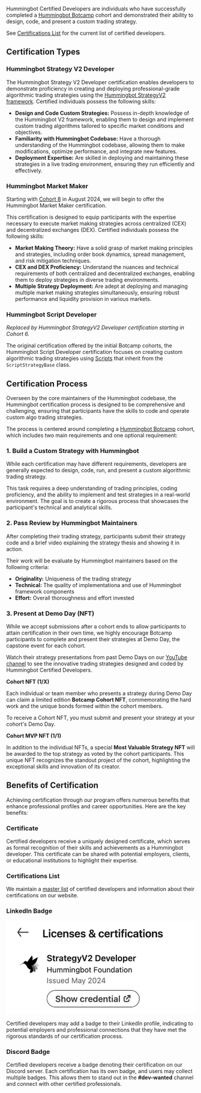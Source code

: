 
Hummingbot Certified Developers are individuals who have successfully completed a [Hummingbot Botcamp](https://www.botcamp.xyz) cohort and demonstrated their ability to design, code, and present a custom trading strategy.

See [Certifications List](list.md) for the current list of certified developers.

## Certification Types

### Hummingbot Strategy V2 Developer

The Hummingbot Strategy V2 Developer certification enables developers to demonstrate proficiency in creating and deploying professional-grade algorithmic trading strategies using the [Hummingbot StrategyV2 framework](/v2-strategies). Certified individuals possess the following skills:

- **Design and Code Custom Strategies:** Possess in-depth knowledge of the Hummingbot V2 framework, enabling them to design and implement custom trading algorithms tailored to specific market conditions and objectives.
- **Familiarity with Hummingbot Codebase:** Have a thorough understanding of the Hummingbot codebase, allowing them to make modifications, optimize performance, and integrate new features.
- **Deployment Expertise:** Are skilled in deploying and maintaining these strategies in a live trading environment, ensuring they run efficiently and effectively.

### Hummingbot Market Maker

Starting with [Cohort 8](https://www.botcamp.xyz/event/certified-market-maker-3/register) in August 2024, we will begin to offer the Hummingbot Market Maker certification.

This certification is designed to equip participants with the expertise necessary to execute market making strategies across centralized (CEX) and decentralized exchanges (DEX). Certified individuals possess the following skills:

- **Market Making Theory:** Have a solid grasp of market making principles and strategies, including order book dynamics, spread management, and risk mitigation techniques.
- **CEX and DEX Proficiency:** Understand the nuances and technical requirements of both centralized and decentralized exchanges, enabling them to deploy strategies in diverse trading environments.
- **Multiple Strategy Deployment:** Are adept at deploying and managing multiple market making strategies simultaneously, ensuring robust performance and liquidity provision in various markets.

### Hummingbot Script Developer

*Replaced by Hummingbot StrategyV2 Developer certification starting in Cohort 6.* 

The original certification offered by the initial Botcamp cohorts, the Hummingbot Script Developer certification focuses on creating custom algorithmic trading strategies using [Scripts](/scripts) that inherit from the `ScriptStrategyBase` class.

## Certification Process

Overseen by the core maintainers of the Hummingbot codebase, the Hummingbot certification process is designed to be comprehensive and challenging, ensuring that participants have the skills to code and operate custom algo trading strategies.

The process is centered around completing a [Hummingbot Botcamp](https://www.botcamp.xyz) cohort, which includes two main requirements and one optional requirement:

### 1. Build a Custom Strategy with Hummingbot

While each certification may have different requirements, developers are generally expected to design, code, run, and present a custom algorithmic trading strategy.

This task requires a deep understanding of trading principles, coding proficiency, and the ability to implement and test strategies in a real-world environment. The goal is to create a rigorous process that showcases the participant's technical and analytical skills.

### 2. Pass Review by Hummingbot Maintainers

After completing their trading strategy, participants submit their strategy code and a brief video explaining the strategy thesis and showing it in action.

Their work will be evaluate by Hummingbot maintainers based on the following criteria:

- **Originality:** Uniqueness of the trading strategy
- **Technical:** The quality of implementationa and use of Hummingbot framework components
- **Effort:** Overall thoroughness and effort invested

### 3. Present at Demo Day (NFT)

While we accept submissions after a cohort ends to allow participants to attain certification in their own time, we highly encourage Botcamp participants to complete and present their strategies at Demo Day, the capstone event for each cohort.

Watch their strategy presentations from past Demo Days on our [YouTube channel](https://www.youtube.com/watch?v=TAulqoSenmk&list=PLDwlNkL_4MMctOkqVHECwqw0rP885FzMy&index=1) to see the innovative trading strategies designed and coded by Hummingbot Certified Developers.

**Cohort NFT (1/X)**

Each individual or team member who presents a strategy during Demo Day can claim a limited edition **Botcamp Cohort NFT**, commemorating the hard work and the unique bonds formed within the cohort members.

To receive a Cohort NFT, you must submit and present your strategy at your cohort's Demo Day.

**Cohort MVP NFT (1/1)**

In addition to the individual NFTs, a special **Most Valuable Strategy NFT** will be awarded to the top strategy as voted by the cohort participants. This unique NFT recognizes the standout project of the cohort, highlighting the exceptional skills and innovation of its creator.

## Benefits of Certification

Achieving certification through our program offers numerous benefits that enhance professional profiles and career opportunities. Here are the key benefits:

### Certificate

Certified developers receive a uniquely designed certificate, which serves as formal recognition of their skills and achievements as a Hummingbot developer. This certificate can be shared with potential employers, clients, or educational institutions to highlight their expertise.

### Certifications List

We maintain a [master list](list.md) of certified developers and information about their certifications on our website.

### LinkedIn Badge

![](badge.png)

Certified developers may add a badge to their LinkedIn profile, indicating to potential employers and professional connections that they have met the rigorous standards of our certification process.

### Discord Badge

Certified developers receive a badge denoting their certification on our Discord server. Each certification has its own badge, and users may collect multiple badges. This allows them to stand out in the **#dev-wanted** channel and connect with other certified professionals.
